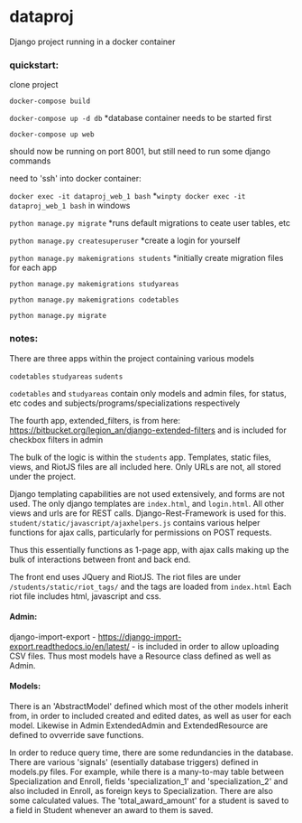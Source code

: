 # dataproj

Django project running in a docker container


### quickstart:

  clone project
  
  `docker-compose build`
  
  `docker-compose up -d db`    *database container needs to be started first
  
  `docker-compose up web`
  
  
  
  should now be running on port 8001, but still need to run some django commands
  
  need to 'ssh' into docker container:
  
  `docker exec -it dataproj_web_1 bash`   *`winpty docker exec -it dataproj_web_1 bash` in windows
  
  
  
  `python manage.py migrate`  *runs default migrations to ceate user tables, etc
  
  `python manage.py createsuperuser`   *create a login for yourself
  
  `python manage.py makemigrations students`  *initially create migration files for each app
  
  `python manage.py makemigrations studyareas`
  
  `python manage.py makemigrations codetables`
  
  `python manage.py migrate`


### notes:

There are three apps within the project containing various models

`codetables`
`studyareas`
`sudents`

`codetables` and `studyareas` contain only models and admin files, for status, etc codes and subjects/programs/specializations respectively

The fourth app, extended_filters, is from here: https://bitbucket.org/legion_an/django-extended-filters and is included for checkbox filters in admin


The bulk of the logic is within the `students` app.  Templates, static files, views, and RiotJS files are all included here.  Only URLs are not, all stored under the project.

Django templating capabilities are not used extensively, and forms are not used. The only django templates are `index.html`, and `login.html`. All other views and urls are for REST calls. Django-Rest-Framework is used for this.  `student/static/javascript/ajaxhelpers.js` contains various helper functions for ajax calls, particularly for permissions on POST requests.

Thus this essentially functions as 1-page app, with ajax calls making up the bulk of interactions between front and back end.

The front end uses JQuery and RiotJS. The riot files are under `/students/static/riot_tags/` and the tags are loaded from `index.html` Each riot file includes html, javascript and css.

#### Admin:
django-import-export - https://django-import-export.readthedocs.io/en/latest/ - is included in order to allow uploading CSV files. Thus most models have a Resource class defined as well as Admin.

#### Models:
There is an 'AbstractModel' defined which most of the other models inherit from, in order to included created and edited dates, as well as user for each model. Likewise in Admin ExtendedAdmin and ExtendedResource are defined to ovverride save functions.

In order to reduce query time, there are some redundancies in the database.  There are various 'signals' (esentially database triggers) defined in models.py files. For example, while there is a many-to-may table between Specialization and Enroll, fields 'specialization_1' and 'specialization_2' and also included in Enroll, as foreign keys to Specialization.  There are also some calculated values. The 'total_award_amount' for a student is saved to a field in Student whenever an award to them is saved.
